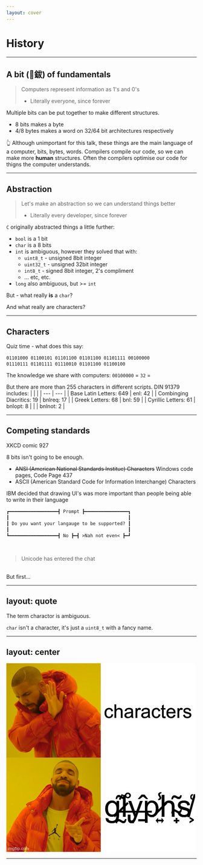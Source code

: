 ```yaml
---
layout: cover
---
```


# History

---

## A bit (🥁鈸) of fundamentals

> Computers represent information as 1's and 0's
> - Literally everyone, since forever

Multiple bits can be put together to make different structures.

- 8 bits makes a byte
- 4/8 bytes makes a word on 32/64 bit architectures respectively

👆 Although unimportant for this talk, these things are the main language of a computer, bits, bytes, words. Compilers compile our code, so we can make more __human__ structures. Often the compilers optimise our code for thigns the computer understands.

---

## Abstraction

> Let's make an abstraction so we can understand things better
> - Literally every developer, since forever

`C` originally abstracted things a little further:

- `bool` is a 1 bit
- `char` is a 8 bits
- `int` is ambiguous, however they solved that with:
  - `uint8_t` - unsigned 8bit integer
  - `uint32_t` - unsigned 32bit integer
  - `int8_t` - signed 8bit integer, 2's compliment
  - ... etc, etc.
- `long` also ambiguous, but >= `int`

But - what really __is__ a `char`?

And what really are characters?

---

## Characters

Quiz time - what does this say:

```
01101000 01100101 01101100 01101100 01101111 00100000
01110111 01101111 01110010 01101100 01100100
```

The knowledge we share with computers: `00100000` = `32` = ` `

But there are more than 255 characters in different scripts. DIN 91379 includes:
| | |
| --- | --- |
| Base Latin Letters: 649 | enl: 42 |
| Combinging Diacritics: 19 | bnlreq: 17 |
| Greek Letters: 68 | bnl: 59 |
| Cyrillic Letters: 61 | bnlopt: 8 |
| | bnlnot: 2 |

<!--
When I think of a "character" I think of "Something a human can read". This text is made up of characters because we understand what each of the letters mean. We share that knowledge.

DIN 91379: https://github.com/String-Latin/DIN-91379-Characters-and-Sequences
-->

---

## Competing standards

XKCD comic 927

8 bits isn't going to be enough.

- ~~ANSI (American National Standards Institue) Characters~~ Windows code pages, Code Page 437
- ASCII (American Standard Code for Information Interchange) Characters

IBM decided that drawing UI's was more important than people being able to write in their language 

```
┏━━━━━━━━━━━━━━━━━━┫ Prompt ┣━━━━━━━━━━━━━━━━┓
┃                                            ┃ 
┃ Do you want your langauge to be supported? ┃
┃                                            ┃ 
┗━━━━━━━━━━━━━━━━━━┫ No ┣━┫ >Nah not even< ┣━┛
```

<br />

> Unicode has entered the chat

<br />
But first...

<!--
ANSI Characters aren't actually a thing. When people use this term, they are refering to the windows code pages.

Quiz: How many bits is an ascii character?
-->

---
layout: quote
---

The term charactor is ambiguous.

`char` isn't a character, it's just a `uint8_t` with a fancy name.

---
layout: center
---

<img src="/no_chars_yes_glyphs.jpg" alt="Drake no: characters. Drake yes: glyphs" />

---

